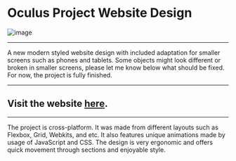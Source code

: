 # Oculus Project Website Design

![image](https://github.com/user-attachments/assets/3328b247-0a9a-412e-947e-943b7fe7dbe9)


---

A new modern styled website design with included adaptation for smaller screens such as phones and tablets. Some objects might look different or broken in smaller screens, please let me know below what should be fixed. For now, the project is fully finished.

---

## Visit the website [here](https://tsimurkurchyshyn.github.io/Oculus-Project/).

---

The project is cross-platform. It was made from different layouts such as Flexbox, Grid, Webkits, and etc. It also features unique animations made by usage of JavaScript and CSS. The design is very ergonomic and offers quick movement through sections and enjoyable style.
